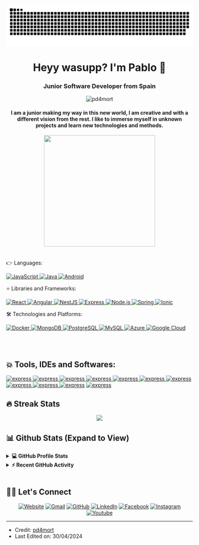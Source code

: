 ![MasterHead](https://github.com/1999AZZAR/1999AZZAR/blob/main/resources/img/grid-snake.svg)

<h1 align="center">Heyy wasupp? I'm Pablo 🤙<width="30px"></h1>
<h3 align="center">Junior Software Developer from Spain</h3>
<p align="center"> <img src="https://komarev.com/ghpvc/?username=pd4mort&label=Profile%20views&color=0e75b6&style=plastic" alt="pd4mort" /> </p>
	
<h4 align="center">I am a junior making my way in this new world, I am creative and with a different vision from the rest. I like to immerse myself in unknown projects and learn new technologies and methods.</h4>
<div align="center">
  <img src="https://media.giphy.com/media/v1.Y2lkPTc5MGI3NjExaDZxZGt6bnZuOGxmcjd3YmlqOG42ZjRoNWw3c2Q3MWxnYnJqaXY4cSZlcD12MV9pbnRlcm5hbF9naWZfYnlfaWQmY3Q9Zw/qgQUggAC3Pfv687qPC/giphy.gif" width="300" height="300">
</div>
<br>

  
👉 Languages:
<p align="left"> 
    <a href="https://developer.mozilla.org/en-US/docs/Web/JavaScript" target="_blank"> <img src="https://img.icons8.com/color/48/000000/javascript.png" alt="JavaScript" width="48" height="48"/> </a> 
    <a href="https://www.java.com" target="_blank"> <img src="https://img.icons8.com/color/48/000000/java-coffee-cup-logo.png" alt="Java" width="48" height="48"/> </a>
    <a href="https://developer.android.com/" target="_blank"> <img src="https://img.icons8.com/color/48/000000/android-os.png" alt="Android" width="48" height="48"/> </a> 
</p>
⭐️ Libraries and Frameworks:
<p align="left"> 
    <a href="https://reactjs.org/" target="_blank"> <img src="https://img.icons8.com/ultraviolet/40/000000/react--v2.png" alt="React" width="48" height="48"/> </a>
    <a href="https://angular.io/" target="_blank"> <img src="https://angular.io/assets/images/logos/angular/angular.svg" alt="Angular" width="48" height="48"/> </a>
    <a href="https://nestjs.com/" target="_blank"> <img src="https://nestjs.com/img/logo_text.svg" alt="NestJS" width="48" height="48"/> </a>
    <a href="https://expressjs.com/" target="_blank"> <img src="https://expressjs.com/images/express-facebook-share.png" alt="Express" width="48" height="48"/> </a>
    <a href="https://nodejs.org/" target="_blank"> <img src="https://img.icons8.com/color/48/000000/nodejs.png" alt="Node.js" width="48" height="48"/> </a>
    <a href="https://spring.io/projects/spring-framework" target="_blank"> <img src="https://spring.io/images/spring-logo-9146a4d3298760c2e7e49595184e1975.svg" alt="Spring" width="48" height="48"/> </a>
    <a href="https://ionicframework.com/" target="_blank"> <img src="https://upload.wikimedia.org/wikipedia/commons/d/d1/Ionic_Logo.svg" alt="Ionic" width="48" height="48"/> </a>
</p>
🛠️ Technologies and Platforms:
<p align="left"> 
    <a href="https://www.docker.com/" target="_blank"> <img src="https://img.icons8.com/color/48/000000/docker.png" alt="Docker" width="48" height="48"/> </a>
    <a href="https://www.mongodb.com/" target="_blank"> <img src="https://img.icons8.com/color/48/000000/mongodb.png" alt="MongoDB" width="48" height="48"/> </a>
    <a href="https://www.postgresql.org/" target="_blank"> <img src="https://img.icons8.com/color/48/000000/postgreesql.png" alt="PostgreSQL" width="48" height="48"/> </a>
    <a href="https://www.mysql.com/" target="_blank"> <img src="https://img.icons8.com/ios-filled/50/000000/mysql-logo.png" alt="MySQL" width="48" height="48"/> </a>
    <a href="https://azure.microsoft.com/" target="_blank"> <img src="https://img.icons8.com/color/48/000000/azure-1.png" alt="Azure" width="48" height="48"/> </a>
    <a href="https://cloud.google.com/" target="_blank"> <img src="https://img.icons8.com/color/48/000000/google-cloud-platform.png" alt="Google Cloud" width="48" height="48"/> </a>
</p>


  <br>
  <br>
  
   ##  💥  Tools, IDEs and Softwares:

<p align="left"> 
    <a href="https://www.spyder-ide.org/" target="_blank"> <img src="https://encrypted-tbn0.gstatic.com/images?q=tbn:ANd9GcRG4nmLnUDqDJMNYnvoIw2LrMP67vPbDNngRztSxwDftPQ7Hjk6gtHYIOwjQuCU0CILeT8&usqp=CAU" alt="express" width="43" height="40" /> </a> 
    <a href="https://atom.io/"> <img src="https://img-premium.flaticon.com/png/512/3074/premium/3074119.png?token=exp=1626555999~hmac=2a1e95b7621c0c776e6670eedc9de410" alt="express" width="44" height="44"/ > </a>
    <a href="https://jupyter.org/" target="_blank"> <img src="https://encrypted-tbn0.gstatic.com/images?q=tbn:ANd9GcRTQfO8XdRaElU-oiMX4jJFWjNO56ihBj8vLWl-8tZR0xFr4LL4nfzfXWLVCFeOjsGAZF4&usqp=CAU" alt="express" width="44" height="44"/> </a> 
  <a href="https://colab.research.google.com/notebooks/intro.ipynb?utm_source=scs-index#recent=true" target="_blank"> <img src="https://miro.medium.com/max/1042/1*L2u_koKpa1lcjvB8DEDHsg.jpeg" alt="express" width="44" height="44"/> </a> 
   <a href="https://www.codeblocks.org/" target="_blank"> <img src="https://1.bp.blogspot.com/-h9D36wzWc1E/WRHtrvRXlyI/AAAAAAAABPI/3MGZ1bpRPTYYxFWOkV-QwsXzY9klH-84gCLcB/s400/code%2Bblock%2Blogo.jpg" alt="express" width="43" height="40" /> </a> 
  <a href="https://www.jetbrains.com/pycharm/"> <img src="https://miro.medium.com/max/1200/1*6Dhu1H4t028lOGbaZuyRCw.png" alt="express" width="43" height="40" /> </a>
  <a href="https://www.eclipse.org/ide/"> <img src="https://encrypted-tbn0.gstatic.com/images?q=tbn:ANd9GcR5EUljSTU4Bl9jRgp5L0v7TUAlB-Ntl0EAIq_FSaofQ7tfCiVrbVW2Bs_24-UPCnRYVBE&usqp=CAU" alt="express" width="40" height="40" /> </a>
  <a href="https://powerbi.microsoft.com/en-us/" target="_blank"> <img src="https://d11wkw82a69pyn.cloudfront.net/wm-reply/siteassets/images/power%20bi.png" alt="express" width="43" height="40" /> </a>  
  <a href="https://uneecops.com/lpage/tableau-software-landing-page/?lead=Marketing%20Team&data=Pay%20per%20Click%20Ads&leadtype=BI&service=Tableau&utm_term=tablu&utm_campaign=Tableau+BI&utm_source=adwords&utm_medium=ppc&hsa_acc=8552612374&hsa_cam=1615962432&hsa_grp=61145525276&hsa_ad=518466757380&hsa_src=g&hsa_tgt=kwd-301142873929&hsa_kw=tablu&hsa_mt=e&hsa_net=adwords&hsa_ver=3&gclid=Cj0KCQjw_8mHBhClARIsABfFgpjsZ7xm6kFh91pMncn7q1OAIqVApO9Uae5JTl9YNamEy5dnCO3C9TQaAmS_EALw_wcB" target="_blank"> <img src="https://logowik.com/content/uploads/images/tableau-software.jpg" alt="express" width="43" height="37" /> </a> 
  <a href="https://www.mathworks.com/products/matlab.html"> <img src="https://img.stackshare.io/service/1214/h5g3etjnacmazg8oq17z.jpeg" alt="express" width="43" height="37" /></a>
  <a href="https://tzutalin.github.io/labelImg/"> <img src="https://i0.wp.com/neptune.ai/wp-content/uploads/LabelImg-logo.png?resize=192%2C192&ssl=1" alt="express" width="40" height="40" /> </a>
  
  
</p>



## 🔥 Streak Stats
<p align="center"><img src="https://github-readme-streak-stats.herokuapp.com/?user=pd4mort&theme=algolia" /></p>

## 📊 Github Stats (Expand to View) 


<details> 
  <summary><b>💻 GitHub Profile Stats</b></summary>
  <br/>
  <p align="center">
    <a href="https://github.com/anuraghazra/github-readme-stats"><img alt="Candida's Github Stats" src="https://github-readme-stats.vercel.app/api?username=candida18&show_icons=true&count_private=true&theme=algolia" height="192px"/></a>
<br/>
  &nbsp;
	  <img src="https://github-readme-stats.vercel.app/api/top-langs?username=candida18&show_icons=true&locale=en&layout=compact&theme=algolia" alt="candida18" height="192px"/>
  <br/>
  <b>Note:</b> Top languages is only a metric of the languages my public code consists of and doesn't reflect experience or skill level.
  </p>
</details>


<details>
  <summary><b>⚡ Recent GitHub Activity</b></summary>
  <br/>
   <a href="https://github.com/pd4mort"><img alt="Pablo Activity Graph" src="https://activity-graph.herokuapp.com/graph?username=pd4mort&custom_title=pd4mort%20Noronha's%20Contribution%20Graph&theme=react-dark" /></a>
  <br/>

</details>

<br/>

## 🙋‍♂️ Let's Connect

<p align="center">
  <a href="https://candida-noronha.web.app/"><img src="https://img.icons8.com/bubbles/50/000000/web.png" alt="Website"/></a>
	<a href="mailto:candida.noronha18@gmail.com"><img src="https://img.icons8.com/bubbles/50/000000/gmail.png" alt="Gmail"/></a>
	<a href="https://github.com/Candida18"><img src="https://img.icons8.com/bubbles/50/000000/github.png" alt="GitHub"/></a>
	<a href="https://linkedin.com/in/candida-ruth-noronha-b019101ab"><img src="https://img.icons8.com/bubbles/50/000000/linkedin.png" alt="LinkedIn"/></a>
	<a href="https://www.facebook.com/candida.noronha.77"><img src="https://img.icons8.com/bubbles/50/000000/facebook-new.png" alt="Facebook"/></a>
	<a href="https://instagram.com/candyyyy__18"><img src="https://img.icons8.com/bubbles/50/000000/instagram.png" alt="Instagram"/></a>
	<a href="https://www.youtube.com/channel/UC7V1Gm8V0kRLp_EHB8aDj2A"><img src="https://img.icons8.com/bubbles/50/000000/youtube.png" alt="Youtube"/></a>
	
</p>

<hr/>

* Credit: [pd4mort](https://github.com/pd4mort)
* Last Edited on: 30/04/2024








